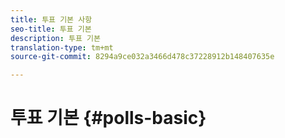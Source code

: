 ```yaml
---
title: 투표 기본 사항
seo-title: 투표 기본
description: 투표 기본
translation-type: tm+mt
source-git-commit: 8294a9ce032a3466d478c37228912b148407635e

---
```



# 투표 기본 {#polls-basic}
